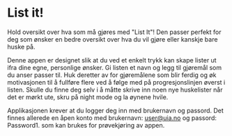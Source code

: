 # List it!

Hold oversikt over hva som må gjøres med "List It"! Den passer perfekt for deg som ønsker en bedre oversikt over hva du vil gjøre eller kanskje bare huske på.

Denne appen er designet slik at du ved et enkelt trykk kan skape lister ut ifra dine egne, personlige ønsker. Gi listen et navn og legg til gjøremål som du anser passer til. Huk deretter av for gjøremålene som blir ferdig og øk motivasjonen til å fullføre flere ved å følge med på progresjonslinjen øverst i listen. Skulle du finne deg selv i å måtte skrive inn noen nye huskelister når det er mørkt ute, skru på night mode og la øynene hvile.

Applikasjonen krever at du logger deg inn med brukernavn og passord. 
Det finnes allerede en åpen konto med brukernavn: user@uia.no og passord: Password1. som kan brukes for prøvekjøring av appen.
